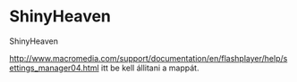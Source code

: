 ShinyHeaven
===========

ShinyHeaven

http://www.macromedia.com/support/documentation/en/flashplayer/help/settings_manager04.html
itt be kell állitani a mappát.
